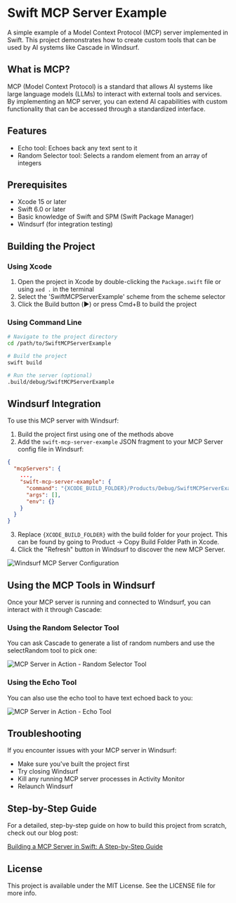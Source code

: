 # Swift MCP Server Example

A simple example of a Model Context Protocol (MCP) server implemented in Swift. This project demonstrates how to create custom tools that can be used by AI systems like Cascade in Windsurf.

## What is MCP?

MCP (Model Context Protocol) is a standard that allows AI systems like large language models (LLMs) to interact with external tools and services. By implementing an MCP server, you can extend AI capabilities with custom functionality that can be accessed through a standardized interface.

## Features

- Echo tool: Echoes back any text sent to it
- Random Selector tool: Selects a random element from an array of integers

## Prerequisites

- Xcode 15 or later
- Swift 6.0 or later
- Basic knowledge of Swift and SPM (Swift Package Manager)
- Windsurf (for integration testing)

## Building the Project

### Using Xcode

1. Open the project in Xcode by double-clicking the `Package.swift` file or using `xed .` in the terminal
2. Select the 'SwiftMCPServerExample' scheme from the scheme selector
3. Click the Build button (▶️) or press Cmd+B to build the project

### Using Command Line

```bash
# Navigate to the project directory
cd /path/to/SwiftMCPServerExample

# Build the project
swift build

# Run the server (optional)
.build/debug/SwiftMCPServerExample
```

## Windsurf Integration

To use this MCP server with Windsurf:

1. Build the project first using one of the methods above
2. Add the `swift-mcp-server-example` JSON fragment to your MCP Server config file in Windsurf:

```json
{
  "mcpServers": {
    ...,
    "swift-mcp-server-example": {
      "command": "{XCODE_BUILD_FOLDER}/Products/Debug/SwiftMCPServerExample",
      "args": [],
      "env": {}
    }
  }
}
```

3. Replace `{XCODE_BUILD_FOLDER}` with the build folder for your project. This can be found by going to Product → Copy Build Folder Path in Xcode.
4. Click the "Refresh" button in Windsurf to discover the new MCP Server.

![Windsurf MCP Server Configuration](https://cdn.hashnode.com/res/hashnode/image/upload/v1749839738279/780e0c82-6e23-4f72-8217-fdd87c45242d.png)

## Using the MCP Tools in Windsurf

Once your MCP server is running and connected to Windsurf, you can interact with it through Cascade:

### Using the Random Selector Tool

You can ask Cascade to generate a list of random numbers and use the selectRandom tool to pick one:

![MCP Server in Action - Random Selector Tool](https://cdn.hashnode.com/res/hashnode/image/upload/v1749839678027/7645a096-c68d-4161-a087-f2f432aab6b2.png)

### Using the Echo Tool

You can also use the echo tool to have text echoed back to you:

![MCP Server in Action - Echo Tool](https://cdn.hashnode.com/res/hashnode/image/upload/v1749839714706/c41376bc-35e0-4c94-a26b-a4ef53e235c2.png)

## Troubleshooting

If you encounter issues with your MCP server in Windsurf:

- Make sure you've built the project first
- Try closing Windsurf
- Kill any running MCP server processes in Activity Monitor
- Relaunch Windsurf

## Step-by-Step Guide

For a detailed, step-by-step guide on how to build this project from scratch, check out our blog post:

[Building a MCP Server in Swift: A Step-by-Step Guide](https://blog.glacio.tech/building-a-mcp-server-in-swift-a-step-by-step-guide)

## License

This project is available under the MIT License. See the LICENSE file for more info.
